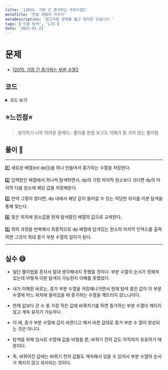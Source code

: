```yaml
---
title: '12015. 가장 긴 증가하는 부분수열2'
metaTitle: '만렙 개발자 키우기'
metaDescription: '알고리즘 문제를 풀고 정리한 곳입니다.'
tags: ['이분 탐색', 'LIS']
date: '2021-01-21'
---
```


# 문제

- [12015. 가장 긴 증가하는 부분 수열2](https://www.acmicpc.net/problem/12015)

## 코드

<details><summary> 코드 보기 </summary>

```java
import java.io.BufferedReader;
import java.io.IOException;
import java.io.InputStreamReader;
import java.util.ArrayList;
import java.util.List;
import java.util.Scanner;
import java.util.StringTokenizer;

public class Q12015 {
    public static void main(String[] args) throws IOException {
        BufferedReader br = new BufferedReader(new InputStreamReader(System.in));
        StringTokenizer st = new StringTokenizer(br.readLine());
        int n = Integer.parseInt(st.nextToken()), arr[] = new int[n + 1];
        st = new StringTokenizer(br.readLine());
        for (int i = 0; i < n; i++)
            arr[i] = Integer.parseInt(st.nextToken());
        int dp[] = new int[n+1], dpIdx = 0;
        dp[0] = 0;

        for (int i = 0; i < n; i++) {
            if(dp[dpIdx] < arr[i]) dp[++dpIdx] = arr[i];
            else{
                int start = 0, end = dpIdx;
                while(start <= end){
                    int mid = (start + end)/2;
                    if(dp[mid] >= arr[i]) end = mid - 1;
                    else if(dp[mid] < arr[i]) start = mid + 1;
                }
                dp[start] = arr[i];
            }
        }
        System.out.println(dpIdx);
    }
}

```

</details>

## ⭐️느낀점⭐️

> 생각하기 너무 어려운 문제다.. 풀이를 한참 보고도 이해가 잘 가지 않는 풀이법

## 풀이 📣

<hr/>
1️⃣ 새로운 배열(int dp[])을 하나 만들어서 증가하는 수열을 저장한다.

2️⃣ 입력받은 배열에서 하나씩 탐색하면서, dp의 가장 마지막 원소보다 크다면 dp의 마지막 다음 원소에 해당 값을 저장해둔다.

3️⃣ 만약 그렇지 않다면, dp 내에서 해당 값이 들어갈 수 있는 적당한 위치를 이분 탐색을 통해 찾는다.

4️⃣ 찾은 위치에 원소값을 현재 탐색중인 배열의 값으로 교체한다.

5️⃣ 위의 과정을 반복해서 최종적으로 dp 배열에 담겨있는 원소의 마지막 인덱스를 출력하면 그것이 최대 증가 부분 수열의 길이가 된다.

<hr/>

## 실수 😅

- 일단 풀이법을 혼자서 절대 생각해내지 못했을 것이다. 부분 수열의 순서가 정해져있는데 어떻게 이분 탐색이 가능한지 이해를 못했었다.

* 내가 이해한 바로는, 증가 부분 수열을 저장해나가면서 현재 탐색 중인 값이 이 부분 수열에 어느 위치에 들어갔을 때 증가하는 수열을 깨뜨리지 않느냐이다.

- 현재 값보다 큰 수 중 가장 작은 값에 바꿔치기를 하면 증가하는 부분 수열이 깨지지 않고 계속 유지가 가능하다.

* 이 때, 증가 부분 수열에 값이 바뀐다고 해서 바뀐 값대로 증가 부분 수 열이 완성되는 것은 아니다.

- 탐색을 위해 임시로 수열에 값을 바꿨을 뿐, 바뀌기 전의 값도 아직까지 유효하기 때문이다.

* 즉, 바뀌어진 값에는 바뀌기 전의 값들도 계속해서 있을 수 있어서 부분 수열의 순서가 깨지지 않고 유지되는 것이다.
